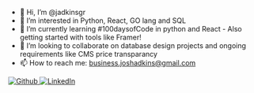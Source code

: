 - 👋 Hi, I’m @jadkinsgr
- 👀 I’m interested in Python, React, GO lang and SQL
- 🌱 I’m currently learning #100daysofCode in python and React - Also getting started with tools like Framer!
- 💞️ I’m looking to collaborate on database design projects and ongoing requirements like CMS price transparancy
- 📫 How to reach me: business.joshadkins@gmail.com

[![Github](https://img.shields.io/badge/GitHub-100000?style=for-the-badge&logo=github&logoColor=white)
](https://github.com/jadkinsgr)
[![LinkedIn](https://img.shields.io/badge/LinkedIn-0077B5?style=for-the-badge&logo=linkedin&logoColor=white)](https://www.linkedin.com/in/joshua-t-adkins/)

<!---
jadkinsgr/jadkinsgr is a ✨ special ✨ repository because its `README.md` (this file) appears on your GitHub profile.
You can click the Preview link to take a look at your changes.
--->
